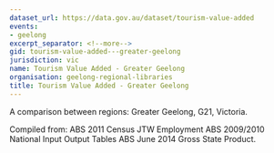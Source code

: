 ```yaml
---
dataset_url: https://data.gov.au/dataset/tourism-value-added
events:
- geelong
excerpt_separator: <!--more-->
gid: tourism-value-added---greater-geelong
jurisdiction: vic
name: Tourism Value Added - Greater Geelong
organisation: geelong-regional-libraries
title: Tourism Value Added - Greater Geelong
---
```


A comparison between regions: Greater Geelong, G21, Victoria.

<!--more-->

Compiled from: ABS 2011 Census JTW Employment ABS 2009/2010 National Input Output Tables ABS June 2014 Gross State Product.